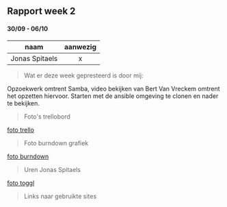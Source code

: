 ## Rapport week 2
#### 30/09 - 06/10

|         naam         |    aanwezig   |
|:--------------------:|:-------------:|
|    Jonas Spitaels    |        x      |


> Wat er deze week gepresteerd is door mij:

Opzoekwerk omtrent Samba, video bekijken van Bert Van Vreckem omtrent het opzetten hiervoor. Starten met de ansible omgeving te clonen en nader te bekijken.


> Foto's trellobord

[foto trello](images/trello.PNG)

> Foto burndown grafiek

[foto burndown](../images/burndown.PNG)

> Uren Jonas Spitaels    

[foto toggl](../images/toggl.PNG)

> Links naar gebruikte sites



